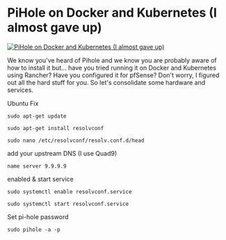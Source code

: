 # PiHole on Docker and Kubernetes (I almost gave up)

[![PiHole on Docker and Kubernetes (I almost gave up)](http://img.youtube.com/vi/NRe2-vye3ik/0.jpg)](https://www.youtube.com/watch?v=NRe2-vye3ik "PiHole on Docker and Kubernetes (I almost gave up)")


We know you've heard of Pihole and we know you are probably aware of how to install it but... have you tried running it on Docker and Kubernetes using Rancher?  Have you configured it for pfSense?  Don't worry, I figured out all the hard stuff for you.  So let's consolidate some hardware and services.


Ubuntu Fix

`sudo apt-get update`

`sudo apt-get install resolvconf`

`sudo nano /etc/resolvconf/resolv.conf.d/head`

add your upstream DNS (I use Quad9)

```
name server 9.9.9.9
```

enabled & start service

`sudo systemctl enable resolvconf.service`

`sudo systemctl start resolvconf.service`

Set pi-hole password

`sudo pihole -a -p`
